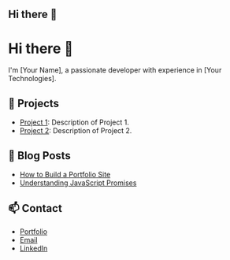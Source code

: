 ## Hi there 👋

<!--
**mrxsierra/mrxsierra** is a ✨ _special_ ✨ repository because its `README.md` (this file) appears on your GitHub profile.

Here are some ideas to get you started:

- 🔭 I’m currently working on ...
- 🌱 I’m currently learning ...
- 👯 I’m looking to collaborate on ...
- 🤔 I’m looking for help with ...
- 💬 Ask me about ...
- 📫 How to reach me: ...
- 😄 Pronouns: ...
- ⚡ Fun fact: ...
-->
# Hi there 👋

I'm [Your Name], a passionate developer with experience in [Your Technologies].

## 🚀 Projects
- [Project 1](https://github.com/<your-username>/<project1>): Description of Project 1.
- [Project 2](https://github.com/<your-username>/<project2>): Description of Project 2.

## 📝 Blog Posts
- [How to Build a Portfolio Site](https://<your-portfolio-site>/blog/how-to-build-a-portfolio-site)
- [Understanding JavaScript Promises](https://<your-portfolio-site>/blog/understanding-javascript-promises)

## 📫 Contact
- [Portfolio](https://<your-portfolio-site>)
- [Email](mailto:<your-email@example.com>)
- [LinkedIn](https://www.linkedin.com/in/<your-linkedin-profile>)
